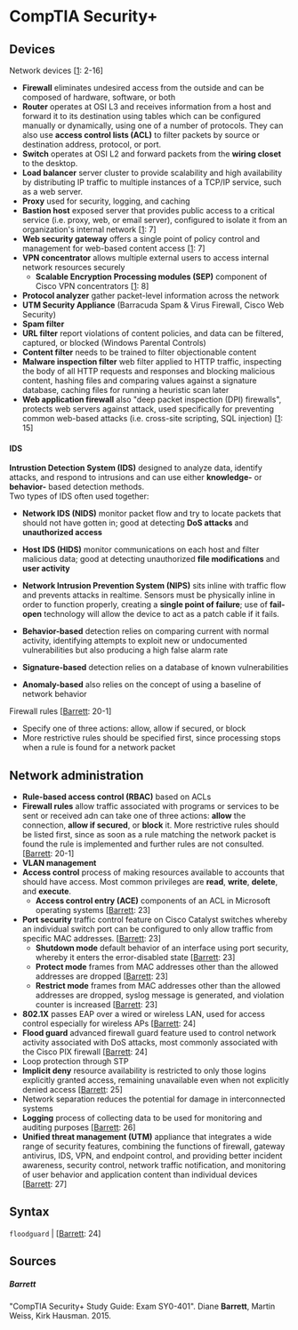 # CompTIA Security+

## Devices
Network devices [[1](#sources): 2-16]
- **Firewall** eliminates undesired access from the outside and can be composed of hardware, software, or both
- **Router** operates at OSI L3 and receives information from a host and forward it to its destination using tables which can be configured manually or dynamically, using one of a number of protocols. They can also use **access control lists (ACL)** to filter packets by source or destination address, protocol, or port.
- **Switch** operates at OSI L2 and forward packets from the **wiring closet** to the desktop.
- **Load balancer** server cluster to provide scalability and high availability by distributing IP traffic to multiple instances of a TCP/IP service, such as a web server.
- **Proxy** used for security, logging, and caching
- **Bastion host** exposed server that provides public access to a critical service (i.e. proxy, web, or email server), configured to isolate it from an organization's internal network [[1](#sources): 7]
- **Web security gateway** offers a single point of policy control and management for web-based content access [[1](#sources): 7]
- **VPN concentrator** allows multiple external users to access internal network resources securely
  - **Scalable Encryption Processing modules (SEP)** component of Cisco VPN concentrators [[1](#sources): 8]
- **Protocol analyzer** gather packet-level information across the network
- **UTM Security Appliance** (Barracuda Spam & Virus Firewall, Cisco Web Security)
- **Spam filter**
- **URL filter** report violations of content policies, and data can be filtered, captured, or blocked (Windows Parental Controls)
- **Content filter** needs to be trained to filter objectionable content
- **Malware inspection filter** web filter applied to HTTP traffic, inspecting the body of all HTTP requests and responses and blocking malicious content, hashing files and comparing values against a signature database, caching files for running a heuristic scan later
- **Web application firewall** also "deep packet inspection (DPI) firewalls", protects web servers against attack, used specifically for preventing common web-based attacks (i.e. cross-site scripting, SQL injection) [[1](#sourceS): 15]

#### IDS
**Intrustion Detection System (IDS)** designed to analyze data, identify attacks, and respond to intrusions and can use either **knowledge-** or **behavior-** based detection methods.\
Two types of IDS often used together:
- **Network IDS (NIDS)** monitor packet flow and try to locate packets that should not have gotten in; good at detecting **DoS attacks** and **unauthorized access**
- **Host IDS (HIDS)** monitor communications on each host and filter malicious data; good at detecting unauthorized **file modifications** and **user activity**

- **Network Intrusion Prevention System (NIPS)** sits inline with traffic flow and prevents attacks in realtime. Sensors must be physically inline in order to function properly, creating a **single point of failure**; use of **fail-open** technology will allow the device to act as a patch cable if it fails.
- **Behavior-based** detection relies on comparing current with normal activity, identifying attempts to exploit new or undocumented vulnerabilities but also producing a high false alarm rate
- **Signature-based** detection relies on a database of known vulnerabilities
- **Anomaly-based** also relies on the concept of using a baseline of network behavior

Firewall rules [[Barrett](#barrett): 20-1]
- Specify one of three actions: allow, allow if secured, or block
- More restrictive rules should be specified first, since processing stops when a rule is found for a network packet

## Network administration
- **Rule-based access control (RBAC)** based on ACLs
- **Firewall rules** allow traffic associated with programs or services to be sent or received adn can take one of three actions: **allow** the connection, **allow if secured**, or **block** it. More restrictive rules should be listed first, since as soon as a rule matching the network packet is found the rule is implemented and further rules are not consulted. [[Barrett](#barrett): 20-1]
- **VLAN management**
- **Access control** process of making resources available to accounts that should have access. Most common privileges are **read**, **write**, **delete**, and **execute**.
  - **Access control entry (ACE)** components of an ACL in Microsoft operating systems [[Barrett](#barrett): 23]
- **Port security** traffic control feature on Cisco Catalyst switches whereby an individual switch port can be configured to only allow traffic from specific MAC addresses. [[Barrett](#barrett): 23]
  - **Shutdown mode** default behavior of an interface using port security, whereby it enters the error-disabled state [[Barrett](#barrett): 23]
  - **Protect mode** frames from MAC addresses other than the allowed addresses are dropped [[Barrett](#barrett): 23]
  - **Restrict mode** frames from MAC addresses other than the allowed addresses are dropped, syslog message is generated, and violation counter is increased [[Barrett](#barrett): 23]
- **802.1X** passes EAP over a wired or wireless LAN, used for access control especially for wireless APs [[Barrett](#barrett): 24]
- **Flood guard** advanced firewall guard feature used to control network activity associated with DoS attacks, most commonly associated with the Cisco PIX firewall [[Barrett](#barrett): 24]
- Loop protection through STP
- **Implicit deny** resource availability is restricted to only those logins explicitly granted access, remaining unavailable even when not explicitly denied access [[Barrett](#barrett): 25]
- Network separation reduces the potential for damage in interconnected systems
- **Logging** process of collecting data to be used for monitoring and auditing purposes [[Barrett](#barrett): 26]
- **Unified threat management (UTM)** appliance that integrates a wide range of security features, combining the functions of firewall, gateway antivirus, IDS, VPN, and endpoint control, and providing better incident awareness, security control, network traffic notification, and monitoring of user behavior and application content than individual devices [[Barrett](#barrett): 27]

## Syntax

`floodguard` | [[Barrett](#barrett): 24]

## Sources
##### Barrett
"CompTIA Security+ Study Guide: Exam SY0-401". Diane **Barrett**, Martin Weiss, Kirk Hausman. 2015.
